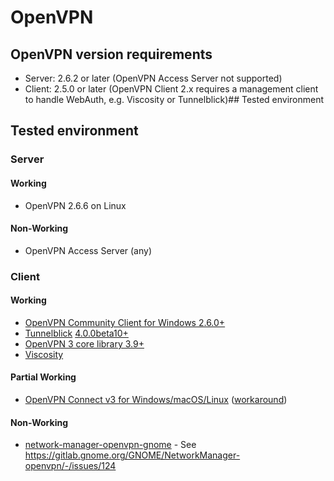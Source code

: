 # OpenVPN

## OpenVPN version requirements

- Server: 2.6.2 or later (OpenVPN Access Server not supported)
- Client: 2.5.0 or later (OpenVPN Client 2.x requires a management client to handle WebAuth, e.g. Viscosity or Tunnelblick)## Tested environment

## Tested environment

### Server

#### Working

- OpenVPN 2.6.6 on Linux

#### Non-Working

- OpenVPN Access Server (any)

### Client

#### Working

- [OpenVPN Community Client for Windows 2.6.0+](https://openvpn.net/community-downloads/)
- [Tunnelblick](https://tunnelblick.net/) [4.0.0beta10+](https://github.com/Tunnelblick/Tunnelblick/issues/676)
- [OpenVPN 3 core library 3.9+](https://github.com/OpenVPN/openvpn3)
- [Viscosity](https://www.sparklabs.com/viscosity)

#### Partial Working

- [OpenVPN Connect v3 for Windows/macOS/Linux](https://openvpn.net/vpn-server-resources/connecting-to-access-server-with-macos/) ([workaround](https://github.com/jkroepke/openvpn-auth-oauth2/wiki/Debugging-Errors#error-message-received-control-message-push_request-in-openvpn-client-v3))

#### Non-Working

- [network-manager-openvpn-gnome](https://gitlab.gnome.org/GNOME/NetworkManager-openvpn) -
  See https://gitlab.gnome.org/GNOME/NetworkManager-openvpn/-/issues/124
